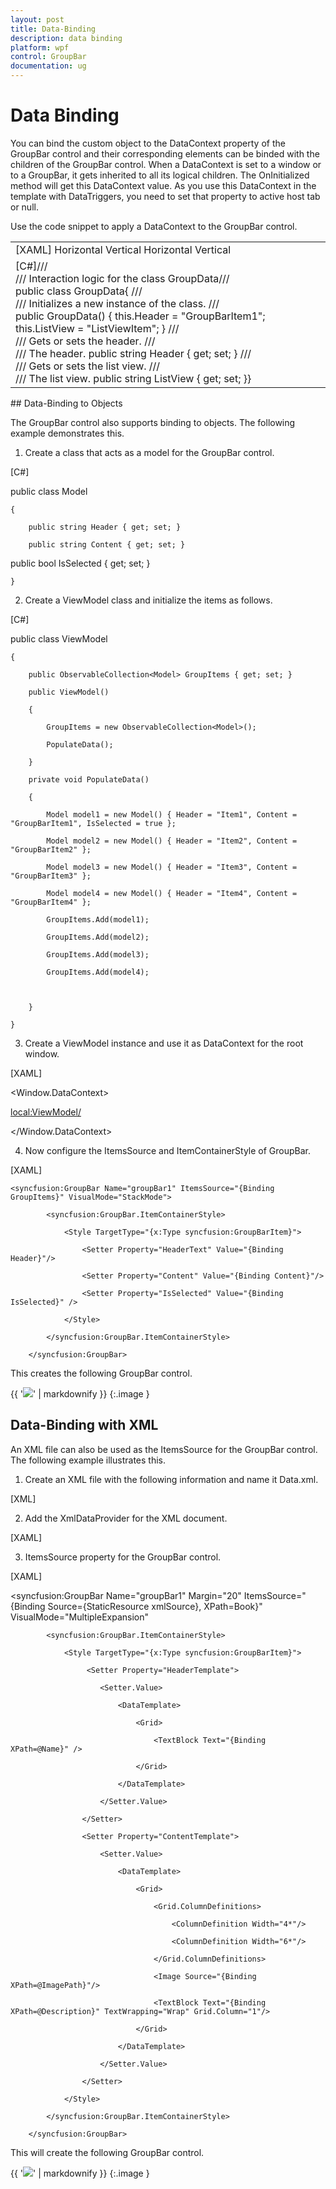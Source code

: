 ```yaml
---
layout: post
title: Data-Binding
description: data binding
platform: wpf
control: GroupBar
documentation: ug
---
```


# Data Binding

You can bind the custom object to the DataContext property of the GroupBar control and their corresponding elements can be binded with the children of the GroupBar control. When a DataContext is set to a window or to a GroupBar, it gets inherited to all its logical children. The OnInitialized method will get this DataContext value. As you use this DataContext in the template with DataTriggers, you need to set that property to active host tab or null.

Use the code snippet to apply a DataContext to the GroupBar control.



<table>
<tr>
<td>
[XAML]<Window x:Class="WpfApplication1.Window1"    xmlns="http://schemas.microsoft.com/winfx/2006/xaml/presentation"    xmlns:x="http://schemas.microsoft.com/winfx/2006/xaml"    xmlns:syncfusion="http://schemas.syncfusion.com/wpf"    xmlns:local="clr-namespace:WpfApplication1"    Title="Window1" Height="300" Width="300">  <Window.Resources>    <!--Custom object which is defined in the code behind can be accessed through the key logic in XAML-->    <local:GroupData x:Key="groupData" />  </Window.Resources>  <Grid Margin="30">    <!-- Adding GroupBar -->    <syncfusion:GroupBar Height="200" DataContext="{Binding groupData}"    VisualMode="Default" AllowCollapse="True" Width="230" Name="groupBar">      <!-- Adding GroupBarItem -->      <syncfusion:GroupBarItem Name="groupBarItem" Header="{Binding Header}">        <!-- Adding content for GroupBar item using panel -->        <StackPanel Orientation="Vertical">          <TextBlock Text="GroupBar Orientation" Margin="4,4,2,2"/>          <RadioButton IsChecked="True" Margin="4,2,2,2">Horizontal</RadioButton>          <RadioButton Margin="4,2,2,2">Vertical</RadioButton>          <TextBlock Text="GroupView Orientation" Margin="4,4,2,2"/>          <RadioButton Margin="4,2,2,2">Horizontal</RadioButton>          <RadioButton IsChecked="True" Margin="4,2,2,2">Vertical</RadioButton>        </StackPanel>      </syncfusion:GroupBarItem>      <!-- Adding GroupBarItem -->      <syncfusion:GroupBarItem Name="groupBarItem1" HeaderImageSource="Label.gif" Header="General">        <!-- Adding content for GroupBar item using GroupView -->        <syncfusion:GroupView Name="groupView" IsListViewMode="True">          <syncfusion:GroupViewItem Text="{Binding ListView}"/>          <syncfusion:GroupViewItem Text="Show ContextMenu"/>          <syncfusion:GroupViewItem Text="Show ToolTip"/>        </syncfusion:GroupView>      </syncfusion:GroupBarItem>    </syncfusion:GroupBar>  </Grid></Window></td></tr>
<tr>
<td>
[C#]/// <summary>/// Interaction logic for the class GroupData/// </summary>public class GroupData{    /// <summary>    /// Initializes a new instance of the <see cref="GroupData"/> class.    /// </summary>    public GroupData()    {        this.Header = "GroupBarItem1";        this.ListView = "ListViewItem";    }    /// <summary>    /// Gets or sets the header.    /// </summary>    /// <value>The header.</value>    public string Header    {        get;        set;    }    /// <summary>    /// Gets or sets the list view.    /// </summary>    /// <value>The list view.</value>    public string ListView    {        get;        set;    }}</td></tr>
</table>
## Data-Binding to Objects

The GroupBar control also supports binding to objects. The following example demonstrates this.

1. Create a class that acts as a model for the GroupBar control.



[C#]

public class Model

    {

        public string Header { get; set; }

        public string Content { get; set; }

public bool IsSelected { get; set; }



    }



2. Create a ViewModel class and initialize the items as follows.



[C#]

   public class ViewModel

    {

        public ObservableCollection<Model> GroupItems { get; set; }

        public ViewModel()

        {

            GroupItems = new ObservableCollection<Model>();

            PopulateData();

        }

        private void PopulateData()

        {

            Model model1 = new Model() { Header = "Item1", Content = "GroupBarItem1", IsSelected = true };

            Model model2 = new Model() { Header = "Item2", Content = "GroupBarItem2" };

            Model model3 = new Model() { Header = "Item3", Content = "GroupBarItem3" };

            Model model4 = new Model() { Header = "Item4", Content = "GroupBarItem4" };

            GroupItems.Add(model1);

            GroupItems.Add(model2);

            GroupItems.Add(model3);

            GroupItems.Add(model4);



        }

    }





3. Create a ViewModel instance and use it as DataContext for the root window.



[XAML]

<Window.DataContext>

   <local:ViewModel/>

</Window.DataContext>





4. Now configure the ItemsSource and ItemContainerStyle of GroupBar.



[XAML]

    <syncfusion:GroupBar Name="groupBar1" ItemsSource="{Binding GroupItems}" VisualMode="StackMode">

            <syncfusion:GroupBar.ItemContainerStyle>

                <Style TargetType="{x:Type syncfusion:GroupBarItem}">

                    <Setter Property="HeaderText" Value="{Binding Header}"/>

                    <Setter Property="Content" Value="{Binding Content}"/>

                    <Setter Property="IsSelected" Value="{Binding IsSelected}" />

                </Style>

            </syncfusion:GroupBar.ItemContainerStyle>        

        </syncfusion:GroupBar>





This creates the following GroupBar control. 



{{ '![](Data-Binding_images/Data-Binding_img1.png)' | markdownify }}
{:.image }


## Data-Binding with XML

An XML file can also be used as the ItemsSource for the GroupBar control. The following example illustrates this.

1. Create an XML file with the following information and name it Data.xml.



[XML]

<?xml version="1.0" encoding="utf-8" ?>

<Books>



  <Book Name="Programming C# 4.0" Description="Learn C# fundamentals, such as variables, flow control, loops, and methods" ImagePath="programming-c-sharp-four.png"/>

  <Book Name="Programming WPF" Description="A tutorial on XAML, the new HTML-like markup language for declaring Windows UI" ImagePath="programming-wpf.png"/>

  <Book Name="Essential WPF" Description="Visuals and media, including 2D, 3D, video, and animation" ImagePath="essential_wpf.png"/>

  <Book Name="WPF Unleashed" Description="Examines the WPF feature areas in incredible depth: controls, layout, resources, data binding, styling, graphics, animation, and more" ImagePath="wpf-unleashed.png"/>



</Books>





2. Add the XmlDataProvider for the XML document.



[XAML]

<XmlDataProvider Source="Data.xml" x:Key="xmlSource" XPath="Books"/> 





3. ItemsSource property for the GroupBar control.



[XAML]

<syncfusion:GroupBar Name="groupBar1" Margin="20" ItemsSource="{Binding Source={StaticResource xmlSource}, XPath=Book}" VisualMode="MultipleExpansion"  

  >

            <syncfusion:GroupBar.ItemContainerStyle>

                <Style TargetType="{x:Type syncfusion:GroupBarItem}">

                     <Setter Property="HeaderTemplate">

                        <Setter.Value>

                            <DataTemplate>

                                <Grid>

                                    <TextBlock Text="{Binding XPath=@Name}" />

                                </Grid>

                            </DataTemplate>

                        </Setter.Value>

                    </Setter>

                    <Setter Property="ContentTemplate">

                        <Setter.Value>

                            <DataTemplate>

                                <Grid>

                                    <Grid.ColumnDefinitions>

                                        <ColumnDefinition Width="4*"/>

                                        <ColumnDefinition Width="6*"/>

                                    </Grid.ColumnDefinitions>

                                    <Image Source="{Binding XPath=@ImagePath}"/>

                                    <TextBlock Text="{Binding XPath=@Description}" TextWrapping="Wrap" Grid.Column="1"/>

                                </Grid>                               

                            </DataTemplate>

                        </Setter.Value>

                    </Setter>

                </Style>

            </syncfusion:GroupBar.ItemContainerStyle>        

        </syncfusion:GroupBar>





This will create the following GroupBar control.



{{ '![](Data-Binding_images/Data-Binding_img2.png)' | markdownify }}
{:.image }


